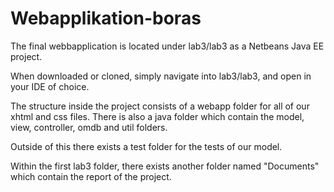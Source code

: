 # Webapplikation-boras

The final webbapplication is located under lab3/lab3 as a Netbeans Java EE project.

When downloaded or cloned, simply navigate into lab3/lab3, and open in your IDE of choice.

The structure inside the project consists of a webapp folder for all of our xhtml and css files. There is also a java folder which contain the model, view, controller, omdb and util folders.

Outside of this there exists a test folder for the tests of our model.

Within the first lab3 folder, there exists another folder named "Documents" which contain the report of the project.
